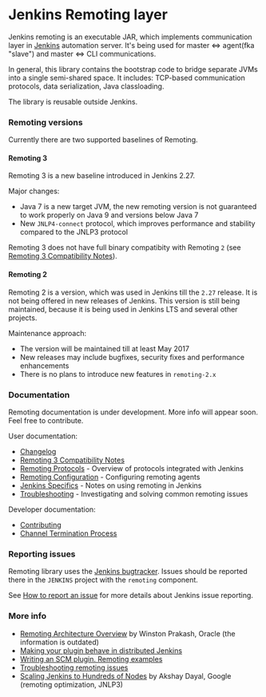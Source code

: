 Jenkins Remoting layer
====

Jenkins remoting is an executable JAR, 
which implements communication layer in [Jenkins](https://jenkins.io) automation server. 
It's being used for master <=> agent(fka "slave") and master <=> CLI communications.

In general, this library contains the bootstrap code to bridge separate JVMs into a single semi-shared space.
It includes: TCP-based communication protocols, data serialization, Java classloading.

The library is reusable outside Jenkins.

### Remoting versions

Currently there are two supported baselines of Remoting.

#### Remoting 3

Remoting 3 is a new baseline introduced in Jenkins 2.27.

Major changes:

* Java 7 is a new target JVM, the new remoting version is not guaranteed to work properly on Java 9 and versions below Java 7
* New <code>JNLP4-connect</code> protocol, 
  which improves performance and stability compared to the JNLP3 protocol

Remoting 3 does not have full binary compatibity with Remoting <code>2</code> (see [Remoting 3 Compatibility Notes](docs/remoting-3-compatibility.md)).

#### Remoting 2

Remoting 2 is a version, which was used in Jenkins till the <code>2.27</code> release. 
It is not being offered in new releases of Jenkins. 
This version is still being maintained, because it is being used in Jenkins LTS and several other projects.

Maintenance approach:

* The version will be maintained till at least May 2017
* New releases may include bugfixes, security fixes and performance enhancements
* There is no plans to introduce new features in <code>remoting-2.x</code>

### Documentation

Remoting documentation is under development.
More info will appear soon.
Feel free to contribute.

User documentation:

* [Changelog](CHANGELOG.md)
* [Remoting 3 Compatibility Notes](docs/remoting-3-compatibility.md)
* [Remoting Protocols](docs/protocols.md) - Overview of protocols integrated with Jenkins
* [Remoting Configuration](docs/configuration.md) - Configuring remoting agents
* [Jenkins Specifics](docs/jenkins-specifics.md) - Notes on using remoting in Jenkins
* [Troubleshooting](docs/troubleshooting.md) - Investigating and solving common remoting issues

Developer documentation:

* [Contributing](CONTRIBUTING.md)
* [Channel Termination Process](docs/close.md)

### Reporting issues

Remoting library uses the [Jenkins bugtracker](https://issues.jenkins-ci.org).
Issues should be reported there in the <code>JENKINS</code> project with the <code>remoting</code> component.

See [How to report an issue](https://wiki.jenkins-ci.org/display/JENKINS/How+to+report+an+issue) for more details about Jenkins issue reporting.

### More info

* [Remoting Architecture Overview](http://hudson-ci.org/docs/HudsonArch-Remoting.pdf) 
by Winston Prakash, Oracle (the information is outdated)
* [Making your plugin behave in distributed Jenkins](https://wiki.jenkins-ci.org/display/JENKINS/Making+your+plugin+behave+in+distributed+Jenkins)
* [Writing an SCM plugin. Remoting examples](https://wiki.jenkins-ci.org/display/JENKINS/Remoting)
* [Troubleshooting remoting issues](https://wiki.jenkins-ci.org/display/JENKINS/Remoting+issue)
* [Scaling Jenkins to Hundreds of Nodes](https://www.cloudbees.com/jenkins/juc-2015/abstracts/us-west/02-01-1600) 
by Akshay Dayal, Google (remoting optimization, JNLP3)